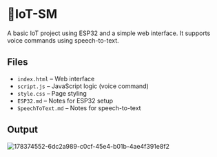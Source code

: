 # 🔌IoT-SM

A basic IoT project using ESP32 and a simple web interface. It supports voice commands using speech-to-text.

## Files

- `index.html` – Web interface
- `script.js` – JavaScript logic (voice command)
- `style.css` – Page styling
- `ESP32.md` – Notes for ESP32 setup
- `SpeechToText.md` – Notes for speech-to-text

## Output

![178374552-6dc2a989-c0cf-45e4-b01b-4ae4f391e8f2](https://github.com/user-attachments/assets/37c667aa-c6af-4c53-9912-8affced40437)
